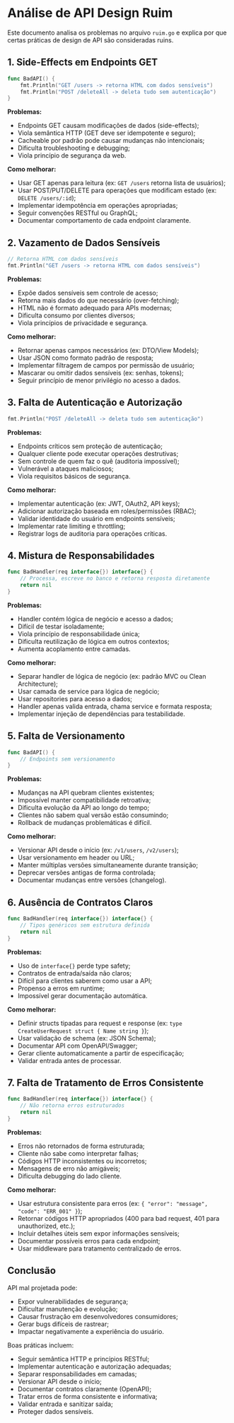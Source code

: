 # Análise de API Design Ruim

Este documento analisa os problemas no arquivo `ruim.go` e explica por que certas práticas de design de API são consideradas ruins.

## 1. Side-Effects em Endpoints GET
```go
func BadAPI() {
    fmt.Println("GET /users -> retorna HTML com dados sensíveis")
    fmt.Println("POST /deleteAll -> deleta tudo sem autenticação")
}
```
**Problemas:**
- Endpoints GET causam modificações de dados (side-effects);
- Viola semântica HTTP (GET deve ser idempotente e seguro);
- Cacheable por padrão pode causar mudanças não intencionais;
- Dificulta troubleshooting e debugging;
- Viola princípio de segurança da web.

**Como melhorar:**
- Usar GET apenas para leitura (ex: `GET /users` retorna lista de usuários);
- Usar POST/PUT/DELETE para operações que modificam estado (ex: `DELETE /users/:id`);
- Implementar idempotência em operações apropriadas;
- Seguir convenções RESTful ou GraphQL;
- Documentar comportamento de cada endpoint claramente.

## 2. Vazamento de Dados Sensíveis
```go
// Retorna HTML com dados sensíveis
fmt.Println("GET /users -> retorna HTML com dados sensíveis")
```
**Problemas:**
- Expõe dados sensíveis sem controle de acesso;
- Retorna mais dados do que necessário (over-fetching);
- HTML não é formato adequado para APIs modernas;
- Dificulta consumo por clientes diversos;
- Viola princípios de privacidade e segurança.

**Como melhorar:**
- Retornar apenas campos necessários (ex: DTO/View Models);
- Usar JSON como formato padrão de resposta;
- Implementar filtragem de campos por permissão de usuário;
- Mascarar ou omitir dados sensíveis (ex: senhas, tokens);
- Seguir princípio de menor privilégio no acesso a dados.

## 3. Falta de Autenticação e Autorização
```go
fmt.Println("POST /deleteAll -> deleta tudo sem autenticação")
```
**Problemas:**
- Endpoints críticos sem proteção de autenticação;
- Qualquer cliente pode executar operações destrutivas;
- Sem controle de quem faz o quê (auditoria impossível);
- Vulnerável a ataques maliciosos;
- Viola requisitos básicos de segurança.

**Como melhorar:**
- Implementar autenticação (ex: JWT, OAuth2, API keys);
- Adicionar autorização baseada em roles/permissões (RBAC);
- Validar identidade do usuário em endpoints sensíveis;
- Implementar rate limiting e throttling;
- Registrar logs de auditoria para operações críticas.

## 4. Mistura de Responsabilidades
```go
func BadHandler(req interface{}) interface{} {
    // Processa, escreve no banco e retorna resposta diretamente
    return nil
}
```
**Problemas:**
- Handler contém lógica de negócio e acesso a dados;
- Difícil de testar isoladamente;
- Viola princípio de responsabilidade única;
- Dificulta reutilização de lógica em outros contextos;
- Aumenta acoplamento entre camadas.

**Como melhorar:**
- Separar handler de lógica de negócio (ex: padrão MVC ou Clean Architecture);
- Usar camada de service para lógica de negócio;
- Usar repositories para acesso a dados;
- Handler apenas valida entrada, chama service e formata resposta;
- Implementar injeção de dependências para testabilidade.

## 5. Falta de Versionamento
```go
func BadAPI() {
    // Endpoints sem versionamento
}
```
**Problemas:**
- Mudanças na API quebram clientes existentes;
- Impossível manter compatibilidade retroativa;
- Dificulta evolução da API ao longo do tempo;
- Clientes não sabem qual versão estão consumindo;
- Rollback de mudanças problemáticas é difícil.

**Como melhorar:**
- Versionar API desde o início (ex: `/v1/users`, `/v2/users`);
- Usar versionamento em header ou URL;
- Manter múltiplas versões simultaneamente durante transição;
- Deprecar versões antigas de forma controlada;
- Documentar mudanças entre versões (changelog).

## 6. Ausência de Contratos Claros
```go
func BadHandler(req interface{}) interface{} {
    // Tipos genéricos sem estrutura definida
    return nil
}
```
**Problemas:**
- Uso de `interface{}` perde type safety;
- Contratos de entrada/saída não claros;
- Difícil para clientes saberem como usar a API;
- Propenso a erros em runtime;
- Impossível gerar documentação automática.

**Como melhorar:**
- Definir structs tipadas para request e response (ex: `type CreateUserRequest struct { Name string }`);
- Usar validação de schema (ex: JSON Schema);
- Documentar API com OpenAPI/Swagger;
- Gerar cliente automaticamente a partir de especificação;
- Validar entrada antes de processar.

## 7. Falta de Tratamento de Erros Consistente
```go
func BadHandler(req interface{}) interface{} {
    // Não retorna erros estruturados
    return nil
}
```
**Problemas:**
- Erros não retornados de forma estruturada;
- Cliente não sabe como interpretar falhas;
- Códigos HTTP inconsistentes ou incorretos;
- Mensagens de erro não amigáveis;
- Dificulta debugging do lado cliente.

**Como melhorar:**
- Usar estrutura consistente para erros (ex: `{ "error": "message", "code": "ERR_001" }`);
- Retornar códigos HTTP apropriados (400 para bad request, 401 para unauthorized, etc.);
- Incluir detalhes úteis sem expor informações sensíveis;
- Documentar possíveis erros para cada endpoint;
- Usar middleware para tratamento centralizado de erros.

## Conclusão

API mal projetada pode:
- Expor vulnerabilidades de segurança;
- Dificultar manutenção e evolução;
- Causar frustração em desenvolvedores consumidores;
- Gerar bugs difíceis de rastrear;
- Impactar negativamente a experiência do usuário.

Boas práticas incluem:
- Seguir semântica HTTP e princípios RESTful;
- Implementar autenticação e autorização adequadas;
- Separar responsabilidades em camadas;
- Versionar API desde o início;
- Documentar contratos claramente (OpenAPI);
- Tratar erros de forma consistente e informativa;
- Validar entrada e sanitizar saída;
- Proteger dados sensíveis.
